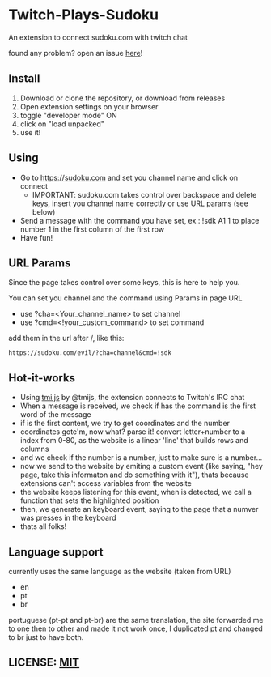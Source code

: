 # Twitch-Plays-Sudoku
An extension to connect sudoku.com with twitch chat

found any problem? open an issue [here](https://github.com/Matsukii/Twitch-Plays-Sudoku/issues/new)!

## Install
1. Download or clone the repository, or download from releases
2. Open extension settings on your browser
3. toggle "developer mode" ON
4. click on "load unpacked"
5. use it!

## Using
* Go to https://sudoku.com and set you channel name and click on connect
  * IMPORTANT: sudoku.com takes control over backspace and delete keys, insert you channel name correctly or use URL params (see below)
* Send a message with the command you have set, ex.: !sdk A1 1 to place number 1 in the first column of the first row
* Have fun!

## URL Params
Since the page takes control over some keys, this is here to help you.

You can set you channel and the command using Params in page URL
* use ?cha=<Your_channel_name> to set channel
* use ?cmd=<!your_custom_command> to set command

add them in the url after /, like this:
```
https://sudoku.com/evil/?cha=channel&cmd=!sdk
```

## Hot-it-works
* Using [tmi.js](https://github.com/tmijs/tmi.js) by @tmijs, the extension connects to Twitch's IRC chat
* When a message is received, we check if has the command is the first word of the message
* if is the first content, we try to get coordinates and the number
* coordinates gote'm, now what? parse it! convert letter+number to a index from 0-80, as the website is a linear 'line' that builds rows and columns
* and we check if the number is a number, just to make sure is a number...
* now we send to the website by emiting a custom event (like saying, "hey page, take this informaton and do something with it"), thats because extensions can't access variables from the website
* the website keeps listening for this event, when is detected, we call a function that sets the highlighted position
* then, we generate an keyboard event, saying to the page that a numver was presses in the keyboard
* thats all folks! 

## Language support
currently uses the same language as the website (taken from URL)
* en
* pt
* br

portuguese (pt-pt and pt-br) are the same translation, the site forwarded me to one then to other and made it not work once, I duplicated pt and changed to br just to have both.

## LICENSE: [MIT](https://github.com/Matsukii/Twitch-Plays-Sudoku/blob/main/LICENSE)
